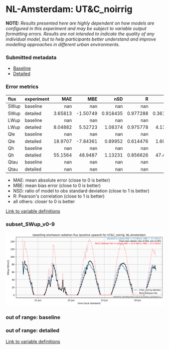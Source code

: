 # NL-Amsterdam: UT&C_noirrig

**NOTE:** *Results presented here are highly dependent on how models are configured in this experiment and may be subject to variable output formatting errors. Results are not intended to indicate the quality of any individual model, but to help participants better understand and improve modelling approaches in different urban environments.*

### Submitted metadata

- [Baseline](UT&C_noirrig_NL-Amsterdam_baseline_attrs.md)
- [Detailed](UT&C_noirrig_NL-Amsterdam_detailed_attrs.md)

### Error metrics

| flux   | experiment   |       MAE |       MBE |        nSD |          R |        5th |      95th |      RMSE |      cRMSE |      AMBE |       1-nSD |         1-R |   nSkewness |   nKurtosis |     Overlap |
|:-------|:-------------|----------:|----------:|-----------:|-----------:|-----------:|----------:|----------:|-----------:|----------:|------------:|------------:|------------:|------------:|------------:|
| SWup   | baseline     | nan       | nan       | nan        | nan        | nan        | nan       | nan       | nan        | nan       | nan         | nan         | nan         | nan         | nan         |
| SWup   | detailed     |   3.65813 |  -1.50749 |   0.918435 |   0.977288 |   0.361394 |   5.91592 |   5.67619 |   0.219938 |   1.50749 |   0.0815654 |   0.0227124 |   0.0381672 |   0.0763427 |   0.0688254 |
| LWup   | baseline     | nan       | nan       | nan        | nan        | nan        | nan       | nan       | nan        | nan       | nan         | nan         | nan         | nan         | nan         |
| LWup   | detailed     |   8.04882 |   5.52723 |   1.08374  |   0.975778 |   4.13505  |  16.7034  |  11.0143  |   0.243953 |   5.52723 |   0.0837415 |   0.0242218 |   0.312341  |   0.384264  |   0.0696119 |
| Qle    | baseline     | nan       | nan       | nan        | nan        | nan        | nan       | nan       | nan        | nan       | nan         | nan         | nan         | nan         | nan         |
| Qle    | detailed     |  18.9707  |  -7.84361 |   0.89952  |   0.614476 |   1.60212  |  10.3265  |  30.4759  |   0.83885  |   7.84361 |   0.10048   |   0.385524  |   0.218661  |   0.383206  |   0.297883  |
| Qh     | baseline     | nan       | nan       | nan        | nan        | nan        | nan       | nan       | nan        | nan       | nan         | nan         | nan         | nan         | nan         |
| Qh     | detailed     |  55.1564  |  48.9487  |   1.13231  |   0.856626 |  47.4802   |  96.3442  |  73.2597  |   0.584974 |  48.9487  |   0.132311  |   0.143374  |   0.724645  |   0.676713  |   0.374432  |
| Qtau   | baseline     | nan       | nan       | nan        | nan        | nan        | nan       | nan       | nan        | nan       | nan         | nan         | nan         | nan         | nan         |
| Qtau   | detailed     | nan       | nan       | nan        | nan        | nan        | nan       | nan       | nan        | nan       | nan         | nan         | nan         | nan         | nan         |

 - MAE: mean absolute error (close to 0 is better)
 - MBE: mean bias error (close to 0 is better)
 - NSD: ratio of model to obs standard deviation (close to 1 is better)
 - R: Pearson's correlation (close to 1 is better)
 - all others: closer to 0 is better

[Link to variable definitions](../modelattrs/variable_definitions.md)

### <a name="subset_swup_v0-9"></a>subset_SWup_v0-9
[![UT&C_noirrig_NL-Amsterdam_subset_SWup_v0-9.png](UT&C_noirrig_NL-Amsterdam_subset_SWup_v0-9.png)](UT&C_noirrig_NL-Amsterdam_subset_SWup_v0-9.png)

### out of range: baseline


### out of range: detailed



[Link to variable definitions](../modelattrs/variable_definitions.md)


